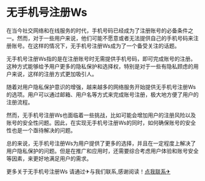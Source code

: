 # 无手机号注册Ws

在当今社交网络和在线服务的时代，手机号码已经成为了注册账号的必备条件之一。然而，对于一些用户来说，他们可能不愿意或者无法提供自己的手机号码来注册账号。在这样的情况下，无手机号注册Ws成为了一个备受关注的话题。

无手机号注册Ws指的是在注册账号时无需提供手机号码，即可完成账号的注册。这种方式能够给予用户更多的隐私保护和选择权，特别是对于一些有隐私顾虑的用户来说，这样的注册方式更加吸引人。

随着对用户隐私保护意识的增强，越来越多的网络服务开始提供无手机号注册Ws的选项。用户可以通过邮箱、用户名等方式来完成账号注册，极大地方便了用户的注册流程。

然而，无手机号注册Ws也面临着一些挑战，比如可能会增加用户的注册风险以及账号的安全性问题。因此，在实现无手机号注册Ws的同时，如何确保账号的安全性也是一个亟待解决的问题。

总的来说，无手机号注册Ws为用户提供了更多的选择，并且在一定程度上解决了用户隐私保护的问题。但是在推广和应用时，还需要综合考虑用户体验和账号安全等因素，来更好地满足用户的需求。

更多关于无手机号注册Ws 请通过✈与我们联系,感谢阅读！[点我联系✈](https://my.G208.com)